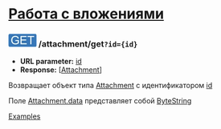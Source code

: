 [Работа с вложениями](../index.md)
=====================================

<a name="get"/>

### ![GET](../../../img/get.png) /attachment/get`?id={id}`
* **URL parameter:** [id](../../../types.md#attachmentmeta)
* **Response:** [[Attachment](../../../types.md#attachment)]

Возвращает объект типа [Attachment](../../../types.md#attachment) с идентификатором [id](../../../types.md#attachmentmeta)

Поле [Attachment.data](../../../types.md#attachment) представляет собой [ByteString](../../../types.md#scalar-value-types)

[Examples](examples/get.md)